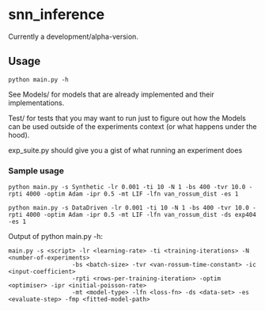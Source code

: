 # snn_inference

Currently a development/alpha-version.

## Usage
`python main.py -h`

See Models/ for models that are already implemented and their implementations.

Test/ for tests that you may want to run just to figure out how the Models can be used outside of the experiments context (or what happens under the hood).

exp_suite.py should give you a gist of what running an experiment does

### Sample usage
```
python main.py -s Synthetic -lr 0.001 -ti 10 -N 1 -bs 400 -tvr 10.0 -rpti 4000 -optim Adam -ipr 0.5 -mt LIF -lfn van_rossum_dist -es 1
```

```
python main.py -s DataDriven -lr 0.001 -ti 10 -N 1 -bs 400 -tvr 10.0 -rpti 4000 -optim Adam -ipr 0.5 -mt LIF -lfn van_rossum_dist -ds exp404 -es 1
```

Output of python main.py -h:
```
main.py -s <script> -lr <learning-rate> -ti <training-iterations> -N <number-of-experiments> 
                  -bs <batch-size> -tvr <van-rossum-time-constant> -ic <input-coefficient> 
                  -rpti <rows-per-training-iteration> -optim <optimiser> -ipr <initial-poisson-rate> 
                  -mt <model-type> -lfn <loss-fn> -ds <data-set> -es <evaluate-step> -fmp <fitted-model-path>
```
